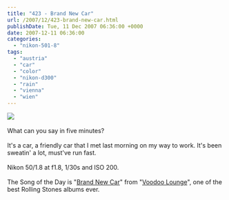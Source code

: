 ```yaml
---
title: "423 - Brand New Car"
url: /2007/12/423-brand-new-car.html
publishDate: Tue, 11 Dec 2007 06:36:00 +0000
date: 2007-12-11 06:36:00
categories: 
  - "nikon-501-8"
tags: 
  - "austria"
  - "car"
  - "color"
  - "nikon-d300"
  - "rain"
  - "vienna"
  - "wien"
---
```

<a href="https://d25zfm9zpd7gm5.cloudfront.net/1200x1200/2007/20071210_085130_nx.jpg" target="_blank"><img src="https://d25zfm9zpd7gm5.cloudfront.net/0600x0600/2007/20071210_085130_nx.jpg"/></a><br/><br/>What can you say in five minutes?<br/><br/>It's a car, a friendly car that I met last morning on my way to work. It's been sweatin' a lot, must've run fast.<br/><br/>Nikon 50/1.8 at f1.8, 1/30s and ISO 200.<br/><br/>The Song of the Day is "<a href="http://www.lyricsfreak.com/r/rolling+stones/brand+new+car_20117905.html" target="_blank">Brand New Car</a>" from "<a href="http://www.amazon.com/Voodoo-Lounge-Rolling-Stones/dp/B000000W6L" target="_blank">Voodoo Lounge</a>", one of the best Rolling Stones albums ever.
